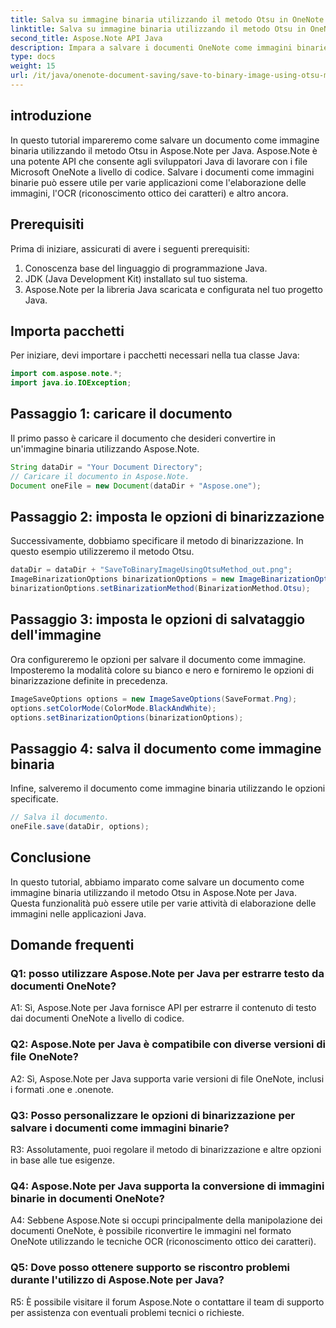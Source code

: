 ```yaml
---
title: Salva su immagine binaria utilizzando il metodo Otsu in OneNote
linktitle: Salva su immagine binaria utilizzando il metodo Otsu in OneNote
second_title: Aspose.Note API Java
description: Impara a salvare i documenti OneNote come immagini binarie utilizzando il metodo Otsu con Aspose.Note per Java. Migliora le capacità della tua app Java con Aspose.Note.
type: docs
weight: 15
url: /it/java/onenote-document-saving/save-to-binary-image-using-otsu-method/
---
```

## introduzione

In questo tutorial impareremo come salvare un documento come immagine binaria utilizzando il metodo Otsu in Aspose.Note per Java. Aspose.Note è una potente API che consente agli sviluppatori Java di lavorare con i file Microsoft OneNote a livello di codice. Salvare i documenti come immagini binarie può essere utile per varie applicazioni come l'elaborazione delle immagini, l'OCR (riconoscimento ottico dei caratteri) e altro ancora.

## Prerequisiti

Prima di iniziare, assicurati di avere i seguenti prerequisiti:
1. Conoscenza base del linguaggio di programmazione Java.
2. JDK (Java Development Kit) installato sul tuo sistema.
3. Aspose.Note per la libreria Java scaricata e configurata nel tuo progetto Java.

## Importa pacchetti

Per iniziare, devi importare i pacchetti necessari nella tua classe Java:
```java
import com.aspose.note.*;
import java.io.IOException;
```

## Passaggio 1: caricare il documento

Il primo passo è caricare il documento che desideri convertire in un'immagine binaria utilizzando Aspose.Note.
```java
String dataDir = "Your Document Directory";
// Caricare il documento in Aspose.Note.
Document oneFile = new Document(dataDir + "Aspose.one");
```

## Passaggio 2: imposta le opzioni di binarizzazione
Successivamente, dobbiamo specificare il metodo di binarizzazione. In questo esempio utilizzeremo il metodo Otsu.
```java
dataDir = dataDir + "SaveToBinaryImageUsingOtsuMethod_out.png";
ImageBinarizationOptions binarizationOptions = new ImageBinarizationOptions();
binarizationOptions.setBinarizationMethod(BinarizationMethod.Otsu);
```

## Passaggio 3: imposta le opzioni di salvataggio dell'immagine
Ora configureremo le opzioni per salvare il documento come immagine. Imposteremo la modalità colore su bianco e nero e forniremo le opzioni di binarizzazione definite in precedenza.
```java
ImageSaveOptions options = new ImageSaveOptions(SaveFormat.Png);
options.setColorMode(ColorMode.BlackAndWhite);
options.setBinarizationOptions(binarizationOptions);
```

## Passaggio 4: salva il documento come immagine binaria
Infine, salveremo il documento come immagine binaria utilizzando le opzioni specificate.
```java
// Salva il documento.
oneFile.save(dataDir, options);
```

## Conclusione
In questo tutorial, abbiamo imparato come salvare un documento come immagine binaria utilizzando il metodo Otsu in Aspose.Note per Java. Questa funzionalità può essere utile per varie attività di elaborazione delle immagini nelle applicazioni Java.

## Domande frequenti

### Q1: posso utilizzare Aspose.Note per Java per estrarre testo da documenti OneNote?

A1: Sì, Aspose.Note per Java fornisce API per estrarre il contenuto di testo dai documenti OneNote a livello di codice.

### Q2: Aspose.Note per Java è compatibile con diverse versioni di file OneNote?

A2: Sì, Aspose.Note per Java supporta varie versioni di file OneNote, inclusi i formati .one e .onenote.

### Q3: Posso personalizzare le opzioni di binarizzazione per salvare i documenti come immagini binarie?

R3: Assolutamente, puoi regolare il metodo di binarizzazione e altre opzioni in base alle tue esigenze.

### Q4: Aspose.Note per Java supporta la conversione di immagini binarie in documenti OneNote?

A4: Sebbene Aspose.Note si occupi principalmente della manipolazione dei documenti OneNote, è possibile riconvertire le immagini nel formato OneNote utilizzando le tecniche OCR (riconoscimento ottico dei caratteri).

### Q5: Dove posso ottenere supporto se riscontro problemi durante l'utilizzo di Aspose.Note per Java?

R5: È possibile visitare il forum Aspose.Note o contattare il team di supporto per assistenza con eventuali problemi tecnici o richieste.